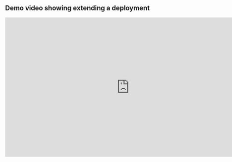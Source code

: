 ## Demo video showing extending a deployment

<div class="aspect-w-16 aspect-h-9">
<iframe src="https://player.vimeo.com/video/596157757" width="800" height="450" frameborder="0" allow="autoplay; fullscreen" allowfullscreen></iframe>
</div>
